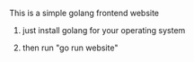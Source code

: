 This is a simple golang frontend website 

1. just install golang for your operating system

2. then run "go run website"
